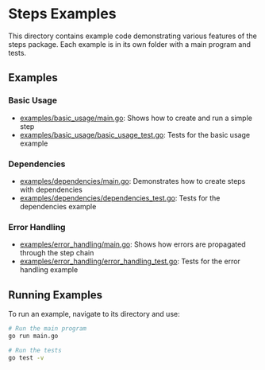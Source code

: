 # Steps Examples

This directory contains example code demonstrating various features of the steps package. Each example is in its own folder with a main program and tests.

## Examples

### Basic Usage
- [examples/basic_usage/main.go](basic_usage/main.go): Shows how to create and run a simple step
- [examples/basic_usage/basic_usage_test.go](basic_usage/basic_usage_test.go): Tests for the basic usage example

### Dependencies
- [examples/dependencies/main.go](dependencies/main.go): Demonstrates how to create steps with dependencies
- [examples/dependencies/dependencies_test.go](dependencies/dependencies_test.go): Tests for the dependencies example

### Error Handling
- [examples/error_handling/main.go](error_handling/main.go): Shows how errors are propagated through the step chain
- [examples/error_handling/error_handling_test.go](error_handling/error_handling_test.go): Tests for the error handling example

## Running Examples

To run an example, navigate to its directory and use:

```bash
# Run the main program
go run main.go

# Run the tests
go test -v
